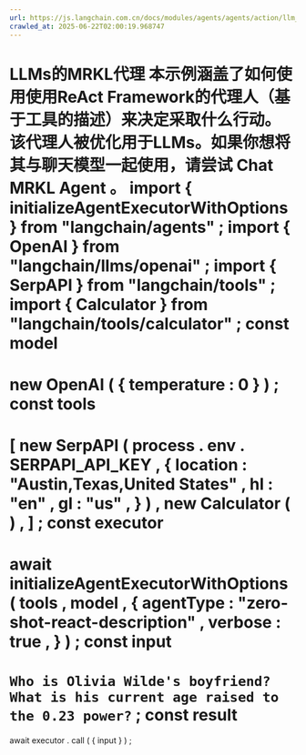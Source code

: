 ```yaml
---
url: https://js.langchain.com.cn/docs/modules/agents/agents/action/llm_mrkl
crawled_at: 2025-06-22T02:00:19.968747
---
```


LLMs的MRKL代理
本示例涵盖了如何使用使用ReAct Framework的代理人（基于工具的描述）来决定采取什么行动。
该代理人被优化用于LLMs。如果你想将其与聊天模型一起使用，请尝试
Chat MRKL Agent
。
import
{
initializeAgentExecutorWithOptions
}
from
"langchain/agents"
;
import
{
OpenAI
}
from
"langchain/llms/openai"
;
import
{
SerpAPI
}
from
"langchain/tools"
;
import
{
Calculator
}
from
"langchain/tools/calculator"
;
const
model
=
new
OpenAI
(
{
temperature
:
0
}
)
;
const
tools
=
[
new
SerpAPI
(
process
.
env
.
SERPAPI_API_KEY
,
{
location
:
"Austin,Texas,United States"
,
hl
:
"en"
,
gl
:
"us"
,
}
)
,
new
Calculator
(
)
,
]
;
const
executor
=
await
initializeAgentExecutorWithOptions
(
tools
,
model
,
{
agentType
:
"zero-shot-react-description"
,
verbose
:
true
,
}
)
;
const
input
=
`
Who is Olivia Wilde's boyfriend? What is his current age raised to the 0.23 power?
`
;
const
result
=
await
executor
.
call
(
{
input
}
)
;